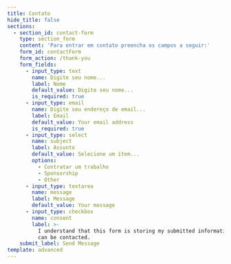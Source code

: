 ```yaml
---
title: Contato
hide_title: false
sections:
  - section_id: contact-form
    type: section_form
    content: 'Para entrar em contato preencha os campos a seguir:'
    form_id: contactForm
    form_action: /thank-you
    form_fields:
      - input_type: text
        name: Digite seu nome...
        label: Nome
        default_value: Digite seu nome...
        is_required: true
      - input_type: email
        name: Digite seu endereço de email...
        label: Email
        default_value: Your email address
        is_required: true
      - input_type: select
        name: subject
        label: Assunto
        default_value: Selecione um ítem...
        options:
          - Contratar um trabalho
          - Sponsorship
          - Other
      - input_type: textarea
        name: message
        label: Message
        default_value: Your message
      - input_type: checkbox
        name: consent
        label: >-
          I understand that this form is storing my submitted information so I
          can be contacted.
    submit_label: Send Message
template: advanced
---
```

